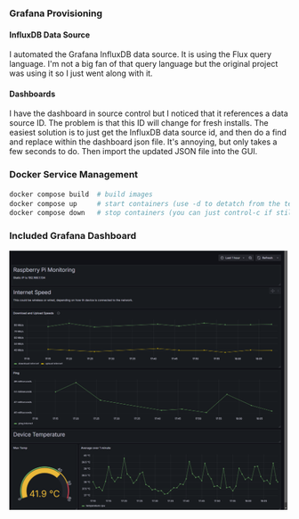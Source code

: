 ### Grafana Provisioning
#### InfluxDB Data Source
I automated the Grafana InfluxDB data source. It is using the Flux query language. I'm not a big fan of that query language but the original project was using it so I just went along with it.

#### Dashboards
I have the dashboard in source control but I noticed that it references a data source ID. The problem is that this ID will change for fresh installs. The easiest solution is to just get the InfluxDB data source id, and then do a find and replace within the dashboard json file. It's annoying, but only takes a few seconds to do. Then import the updated JSON file into the GUI.

### Docker Service Management
```bash
docker compose build  # build images
docker compose up     # start containers (use -d to detatch from the terminal)
docker compose down   # stop containers (you can just control-c if still attached)
```

### Included Grafana Dashboard
<img src="img/speed_and_temp_dashboard.png" width="500px">